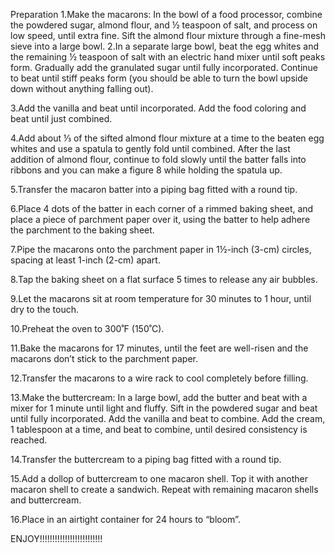 Preparation
1.Make the macarons: In the bowl of a food processor, combine the powdered sugar, almond flour, and ½ teaspoon of salt, and process on low speed, until extra fine. Sift the almond flour mixture through a fine-mesh sieve into a large bowl.
2.In a separate large bowl, beat the egg whites and the remaining ½ teaspoon of salt with an electric hand mixer until soft peaks form. Gradually add the granulated sugar until fully incorporated. Continue to beat until stiff peaks form (you should be able to turn the bowl upside down without anything falling out).

3.Add the vanilla and beat until incorporated. Add the food coloring and beat until just combined.

4.Add about ⅓ of the sifted almond flour mixture at a time to the beaten egg whites and use a spatula to gently fold until combined. After the last addition of almond flour, continue to fold slowly until the batter falls into ribbons and you can make a figure 8 while holding the spatula up.

5.Transfer the macaron batter into a piping bag fitted with a round tip.

6.Place 4 dots of the batter in each corner of a rimmed baking sheet, and place a piece of parchment paper over it, using the batter to help adhere the parchment to the baking sheet.

7.Pipe the macarons onto the parchment paper in 1½-inch (3-cm) circles, spacing at least 1-inch (2-cm) apart.

8.Tap the baking sheet on a flat surface 5 times to release any air bubbles.

9.Let the macarons sit at room temperature for 30 minutes to 1 hour, until dry to the touch.

10.Preheat the oven to 300˚F (150˚C).

11.Bake the macarons for 17 minutes, until the feet are well-risen and the macarons don’t stick to the parchment paper.

12.Transfer the macarons to a wire rack to cool completely before filling.

13.Make the buttercream: In a large bowl, add the butter and beat with a mixer for 1 minute until light and fluffy. Sift in the powdered sugar and beat until fully incorporated. Add the vanilla and beat to combine. Add the cream, 1 tablespoon at a time, and beat to combine, until desired consistency is reached.

14.Transfer the buttercream to a piping bag fitted with a round tip.

15.Add a dollop of buttercream to one macaron shell. Top it with another macaron shell to create a sandwich. Repeat with remaining macaron shells and buttercream.

16.Place in an airtight container for 24 hours to “bloom”.

ENJOY!!!!!!!!!!!!!!!!!!!!!!!!!

